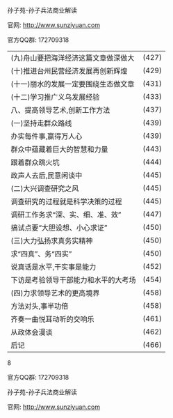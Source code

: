 孙子苑-孙子兵法商业解读

官网: http://www.sunziyuan.com

官方QQ群: 172709318

<table><tr><td>(九)舟山要把海洋经济这篇文章做深做大</td><td>(427)</td></tr><tr><td>(十)推进台州民营经济发展再创新辉煌</td><td>(429)</td></tr><tr><td>(十一)丽水的发展一定要围绕生态做文章</td><td>(431)</td></tr><tr><td>(十二)学习推广义乌发展经验</td><td>(433)</td></tr><tr><td>八、提高领导艺术,创新工作方法</td><td>(437)</td></tr><tr><td>(一)坚持走群众路线</td><td>(439)</td></tr><tr><td> 办实每件事,赢得万人心</td><td>(439)</td></tr><tr><td> 群众中蕴藏着巨大的智慧和力量</td><td>(443)</td></tr><tr><td> 跟着群众跳火坑</td><td>(444)</td></tr><tr><td> 政声人去后,民意闲谈中</td><td>(445)</td></tr><tr><td>(二)大兴调查研究之风</td><td>(445)</td></tr><tr><td> 调查研究的过程就是科学决策的过程</td><td>(445)</td></tr><tr><td> 调研工作务求“深、实、细、准、效”</td><td>(447)</td></tr><tr><td> 搞试点要“大胆设想、小心求证”</td><td>(450)</td></tr><tr><td>(三)大力弘扬求真务实精神</td><td>(450)</td></tr><tr><td> 求“四真”、务“四实”</td><td>(450)</td></tr><tr><td> 说真话是水平,干实事是能力</td><td>(452)</td></tr><tr><td> 下访是考验领导干部能力和水平的大考场</td><td>(454)</td></tr><tr><td>(四)力求领导艺术的更高境界</td><td>(458)</td></tr><tr><td> 方法对头,事半功倍</td><td>(458)</td></tr><tr><td> 齐奏一曲悦耳动听的交响乐</td><td>(461)</td></tr><tr><td> 从政体会漫谈</td><td>(462)</td></tr><tr><td>后记</td><td>(466)</td></tr></table>

8

官方QQ群: 172709318

孙子苑-孙子兵法商业解读

官网: http://www.sunziyuan.com